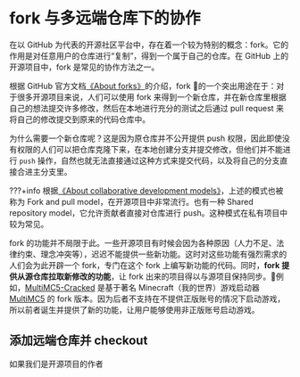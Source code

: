 # fork 与多远端仓库下的协作

在以 GitHub 为代表的开源社区平台中，存在着一个较为特别的概念：fork。它的作用是对任意用户的仓库进行“复制”，得到一个属于自己的仓库。在 GitHub 上的开源项目中，fork 是常见的协作方法之一。

根据 GitHub 官方文档[《About forks》](https://docs.github.com/en/github/collaborating-with-pull-requests/working-with-forks/about-forks)的介绍，fork 的一个突出用途在于：对于很多开源项目来说，人们可以使用 fork 来得到一个新仓库，并在新仓库里根据自己的想法提交许多修改，然后在本地进行充分的测试之后通过 pull request 来将自己的修改提交到原来的代码仓库中。

为什么需要一个新仓库呢？这是因为原仓库并不公开提供 push 权限，因此即使没有权限的人们可以把仓库克隆下来，在本地创建分支并提交修改，但他们并不能进行 `push` 操作，自然也就无法直接通过这种方式来提交代码，以及将自己的分支直接合进主分支里。

???+info
    根据[《About collaborative development models》](https://docs.github.com/en/github/collaborating-with-pull-requests/getting-started/about-collaborative-development-models)，上述的模式也被称为 Fork and pull model，在开源项目中非常流行。也有一种 Shared repository model，它允许贡献者直接对仓库进行 push。这种模式在私有项目中较为常见。

fork 的功能并不局限于此。一些开源项目有时候会因为各种原因（人力不足、法律约束、理念冲突等），迟迟不能提供一些新功能。这时对这些功能有强烈需求的人们会为此开辟一个 fork，专门在这个 fork 上编写新功能的代码。同时，**fork 提供从源仓库拉取新修改的功能**，让 fork 出来的项目得以与源项目保持同步。例如，[MultiMC5-Cracked](https://github.com/AfoninZ/MultiMC5-Cracked) 是基于著名 Minecraft（我的世界）游戏启动器 [MultiMC5](https://github.com/MultiMC/MultiMC5) 的 fork 版本。因为后者不支持在不提供正版账号的情况下启动游戏，所以前者诞生并提供了新的功能，让用户能够使用非正版账号启动游戏。

## 添加远端仓库并 checkout

如果我们是开源项目的作者


